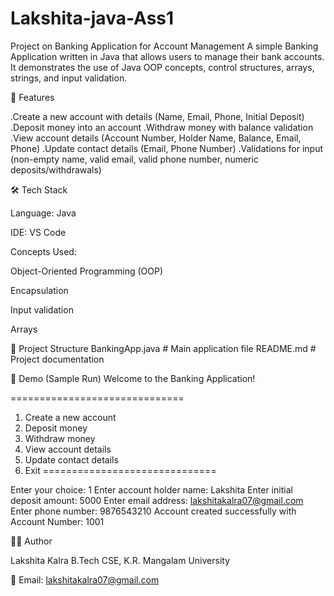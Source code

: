 # Lakshita-java-Ass1
Project on Banking Application for Account Management
A simple Banking Application written in Java that allows users to manage their bank accounts.
It demonstrates the use of Java OOP concepts, control structures, arrays, strings, and input validation.

📌 Features

.Create a new account with details (Name, Email, Phone, Initial Deposit)
.Deposit money into an account
.Withdraw money with balance validation
.View account details (Account Number, Holder Name, Balance, Email, Phone)
.Update contact details (Email, Phone Number)
.Validations for input (non-empty name, valid email, valid phone number, numeric deposits/withdrawals)

🛠️ Tech Stack

Language: Java

IDE: VS Code

Concepts Used:

Object-Oriented Programming (OOP)

Encapsulation

Input validation

Arrays

📂 Project Structure
BankingApp.java   # Main application file
README.md         # Project documentation

📸 Demo (Sample Run)
Welcome to the Banking Application!

==============================
1. Create a new account
2. Deposit money
3. Withdraw money
4. View account details
5. Update contact details
6. Exit
==============================

Enter your choice: 1
Enter account holder name: Lakshita
Enter initial deposit amount: 5000
Enter email address: lakshitakalra07@gmail.com
Enter phone number: 9876543210
Account created successfully with Account Number: 1001

👩‍💻 Author

Lakshita Kalra
B.Tech CSE, K.R. Mangalam University

📧 Email: lakshitakalra07@gmail.com

